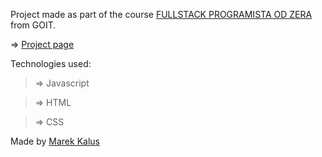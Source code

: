 Project made as part of the course [FULLSTACK PROGRAMISTA OD ZERA](https://goit.global/pl/courses/fullstackonline/?utm_source=main-site) from GOIT.

=> [Project page](marektg.github.io/goit-js-hw-11/)

Technologies used:

>=> Javascript

>=> HTML

>=> CSS





Made by [Marek Kalus](www.linkedin.com/in/marek-kalus-61a240247)
